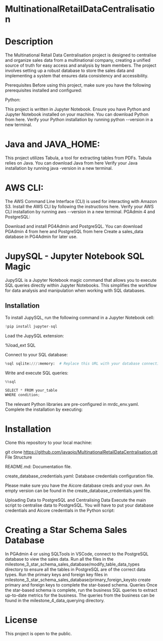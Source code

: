 # MultinationalRetailDataCentralisation

# Description
The Multinational Retail Data Centralisation project is designed to centralise and organize sales data from a multinational company, creating a unified source of truth for easy access and analysis by team members. The project involves setting up a robust database to store the sales data and implementing a system that ensures data consistency and accessibility.

Prerequisites
Before using this project, make sure you have the following prerequisites installed and configured:

Python:

This project is written in Jupyter Notebook. Ensure you have Python and Jupyter Notebook  installed on your machine. You can download Python from here.
Verify your Python installation by running python --version in a new terminal.

# Java and JAVA_HOME:

This project utilizes Tabula, a tool for extracting tables from PDFs. Tabula relies on Java. You can download Java from here
Verify your Java installation by running java -version in a new terminal.

# AWS CLI:

The AWS Command Line Interface (CLI) is used for interacting with Amazon S3. Install the AWS CLI by following the instructions here.
Verify your AWS CLI installation by running aws --version in a new terminal.
PGAdmin 4 and PostgreSQL:

Download and install PG4Admin and PostgreSQL. You can download PGAdmin 4 from here and PostgreSQL from here
Create a sales_data database in PG4Admin for later use.

# JupySQL - Jupyter Notebook SQL Magic

JupySQL is a Jupyter Notebook magic command that allows you to execute SQL queries directly within Jupyter Notebooks. This simplifies the workflow for data analysis and manipulation when working with SQL databases.

## Installation

To install JupySQL, run the following command in a Jupyter Notebook cell:

```python
!pip install jupyter-sql
```

Load the JupySQL extension:

%load_ext SQL

Connect to your SQL database:

```python
%sql sqlite:///:memory:  # Replace this URL with your database connection string
```
Write and execute SQL queries:
```python
%%sql

SELECT * FROM your_table
WHERE condition;
```

The relevant Python libraries are pre-configured in mrdc_env.yaml. Complete the installation by executing:

# Installation

Clone this repository to your local machine:

git clone https://github.com/javaojo/MultinationalRetailDataCentralisation.git
File Structure

README.md: Documentation file.

create_database_credentials.yaml: Database credentials configuration file.

Please make sure you have the Aicore database creds and your own. An empty version can be found in the create_database_credentials.yaml file.

Uploading Data to PostgreSQL and Centralising Data
Execute the main script to centralise data to PostgreSQL. You will have to put your database credentials and Aicore credentials in the Python script:

# Creating a Star Schema Sales Database
In PGAdmin 4 or using SQLTools in VSCode, connect to the PostgreSQL database to view the sales data. Run all the files in the milestone_3_star_schema_sales_database/modify_table_data_types directory to ensure all the tables in PostgreSQL are of the correct data types.
Run the primary keys and foreign key files in milestone_3_star_schema_sales_database/primary_foreign_keysto create primary and foreign keys to complete the star-based schema.
Queries
Once the star-based schema is complete, run the business SQL queries to extract up-to-date metrics for the business. The queries from the business can be found in the milestone_4_data_querying directory.

# License
This project is open to the public.
